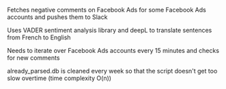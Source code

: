 Fetches negative comments on Facebook Ads for some Facebook Ads accounts and pushes them to Slack

Uses VADER sentiment analysis library and deepL to translate sentences from French to English

Needs to iterate over Facebook Ads accounts every 15 minutes and checks for new comments

already_parsed.db is cleaned every week so that the script doesn't get too slow overtime (time complexity O(n))
